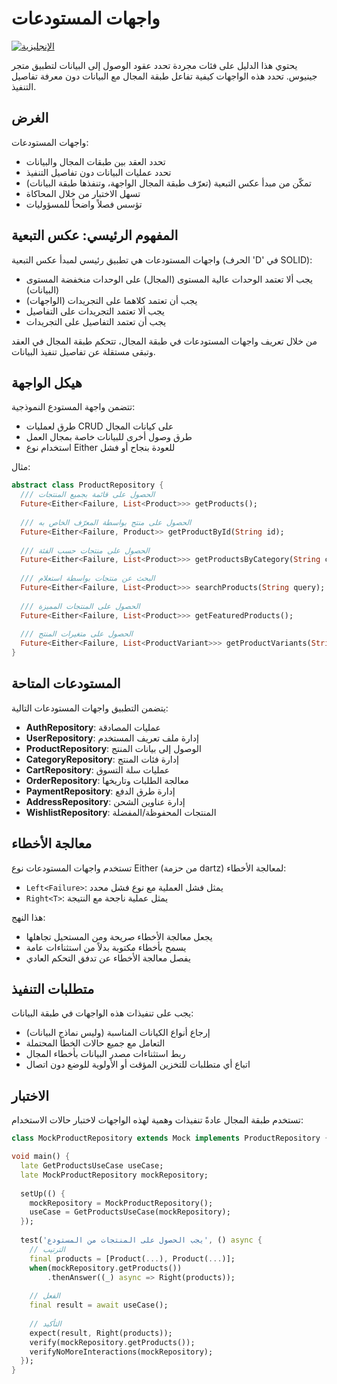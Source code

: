 # واجهات المستودعات

[![الإنجليزية](https://img.shields.io/badge/Language-English-blueviolet?style=for-the-badge)](README.md)

يحتوي هذا الدليل على فئات مجردة تحدد عقود الوصول إلى البيانات لتطبيق متجر جينيوس. تحدد هذه الواجهات كيفية تفاعل طبقة المجال مع البيانات دون معرفة تفاصيل التنفيذ.

## الغرض

واجهات المستودعات:

- تحدد العقد بين طبقات المجال والبيانات
- تحدد عمليات البيانات دون تفاصيل التنفيذ
- تمكّن من مبدأ عكس التبعية (تعرّف طبقة المجال الواجهة، وتنفذها طبقة البيانات)
- تسهل الاختبار من خلال المحاكاة
- تؤسس فصلاً واضحاً للمسؤوليات

## المفهوم الرئيسي: عكس التبعية

واجهات المستودعات هي تطبيق رئيسي لمبدأ عكس التبعية (الحرف 'D' في SOLID):

- يجب ألا تعتمد الوحدات عالية المستوى (المجال) على الوحدات منخفضة المستوى (البيانات)
- يجب أن تعتمد كلاهما على التجريدات (الواجهات)
- يجب ألا تعتمد التجريدات على التفاصيل
- يجب أن تعتمد التفاصيل على التجريدات

من خلال تعريف واجهات المستودعات في طبقة المجال، تتحكم طبقة المجال في العقد وتبقى مستقلة عن تفاصيل تنفيذ البيانات.

## هيكل الواجهة

تتضمن واجهة المستودع النموذجية:

- طرق لعمليات CRUD على كيانات المجال
- طرق وصول أخرى للبيانات خاصة بمجال العمل
- استخدام نوع Either للعودة بنجاح أو فشل

مثال:

```dart
abstract class ProductRepository {
  /// الحصول على قائمة بجميع المنتجات
  Future<Either<Failure, List<Product>>> getProducts();
  
  /// الحصول على منتج بواسطة المعرّف الخاص به
  Future<Either<Failure, Product>> getProductById(String id);
  
  /// الحصول على منتجات حسب الفئة
  Future<Either<Failure, List<Product>>> getProductsByCategory(String categoryId);
  
  /// البحث عن منتجات بواسطة استعلام
  Future<Either<Failure, List<Product>>> searchProducts(String query);
  
  /// الحصول على المنتجات المميزة
  Future<Either<Failure, List<Product>>> getFeaturedProducts();
  
  /// الحصول على متغيرات المنتج
  Future<Either<Failure, List<ProductVariant>>> getProductVariants(String productId);
}
```

## المستودعات المتاحة

يتضمن التطبيق واجهات المستودعات التالية:

- **AuthRepository**: عمليات المصادقة
- **UserRepository**: إدارة ملف تعريف المستخدم
- **ProductRepository**: الوصول إلى بيانات المنتج
- **CategoryRepository**: إدارة فئات المنتج
- **CartRepository**: عمليات سلة التسوق
- **OrderRepository**: معالجة الطلبات وتاريخها
- **PaymentRepository**: إدارة طرق الدفع
- **AddressRepository**: إدارة عناوين الشحن
- **WishlistRepository**: المنتجات المحفوظة/المفضلة

## معالجة الأخطاء

تستخدم واجهات المستودعات نوع Either (من حزمة dartz) لمعالجة الأخطاء:

- `Left<Failure>`: يمثل فشل العملية مع نوع فشل محدد
- `Right<T>`: يمثل عملية ناجحة مع النتيجة

هذا النهج:

- يجعل معالجة الأخطاء صريحة ومن المستحيل تجاهلها
- يسمح بأخطاء مكتوبة بدلاً من استثناءات عامة
- يفصل معالجة الأخطاء عن تدفق التحكم العادي

## متطلبات التنفيذ

يجب على تنفيذات هذه الواجهات في طبقة البيانات:

- إرجاع أنواع الكيانات المناسبة (وليس نماذج البيانات)
- التعامل مع جميع حالات الخطأ المحتملة
- ربط استثناءات مصدر البيانات بأخطاء المجال
- اتباع أي متطلبات للتخزين المؤقت أو الأولوية للوضع دون اتصال

## الاختبار

تستخدم طبقة المجال عادةً تنفيذات وهمية لهذه الواجهات لاختبار حالات الاستخدام:

```dart
class MockProductRepository extends Mock implements ProductRepository {}

void main() {
  late GetProductsUseCase useCase;
  late MockProductRepository mockRepository;
  
  setUp(() {
    mockRepository = MockProductRepository();
    useCase = GetProductsUseCase(mockRepository);
  });
  
  test('يجب الحصول على المنتجات من المستودع', () async {
    // الترتيب
    final products = [Product(...), Product(...)];
    when(mockRepository.getProducts())
        .thenAnswer((_) async => Right(products));
    
    // الفعل
    final result = await useCase();
    
    // التأكيد
    expect(result, Right(products));
    verify(mockRepository.getProducts());
    verifyNoMoreInteractions(mockRepository);
  });
}
